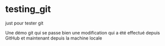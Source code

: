 # testing_git
just pour tester git

Une démo git qui se passe bien
une modification qui a été effectué depuis GitHub
et maintenant depuis la machine locale
